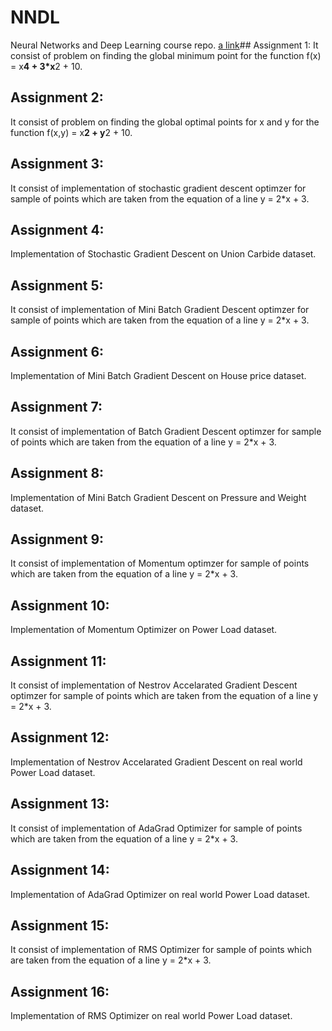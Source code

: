 # NNDL
Neural Networks and Deep Learning course repo.
[a link](https://github.com/Sheshipal/NNDL/tree/main/Assignment%2001)## Assignment 1:
It consist of problem on finding the global minimum point for the function f(x) = x**4 + 3*x**2 + 10.
## Assignment 2:
It consist of problem on finding the global optimal points for x and y for the function f(x,y) = x**2 + y**2 + 10.
## Assignment 3:
It consist of implementation of stochastic gradient descent optimzer for sample of points which are taken from the equation of a line y = 2*x + 3.
## Assignment 4:
Implementation of Stochastic Gradient Descent on Union Carbide dataset.
## Assignment 5:
It consist of implementation of Mini Batch Gradient Descent optimzer for sample of points which are taken from the equation of a line y = 2*x + 3.
## Assignment 6:
Implementation of Mini Batch Gradient Descent on House price dataset.
## Assignment 7:
It consist of implementation of Batch Gradient Descent optimzer for sample of points which are taken from the equation of a line y = 2*x + 3.
## Assignment 8:
Implementation of Mini Batch Gradient Descent on Pressure and Weight dataset.
## Assignment 9:
It consist of implementation of Momentum optimzer for sample of points which are taken from the equation of a line y = 2*x + 3.
## Assignment 10:
Implementation of Momentum Optimizer on Power Load dataset.
## Assignment 11:
It consist of implementation of Nestrov Accelarated Gradient Descent optimzer for sample of points which are taken from the equation of a line y = 2*x + 3.
## Assignment 12:
Implementation of Nestrov Accelarated Gradient Descent on real world Power Load dataset.
## Assignment 13:
It consist of implementation of AdaGrad Optimizer for sample of points which are taken from the equation of a line y = 2*x + 3.
## Assignment 14:
Implementation of AdaGrad Optimizer on real world Power Load dataset.
## Assignment 15:
It consist of implementation of RMS Optimizer for sample of points which are taken from the equation of a line y = 2*x + 3.
## Assignment 16:
Implementation of RMS Optimizer on real world Power Load dataset.
